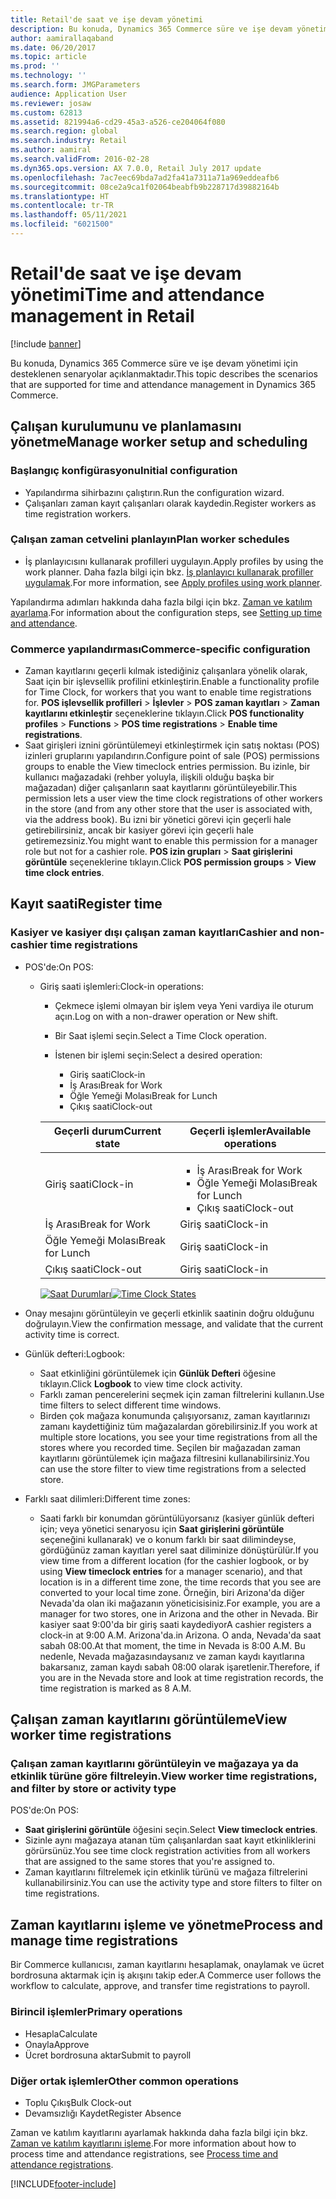 ```yaml
---
title: Retail'de saat ve işe devam yönetimi
description: Bu konuda, Dynamics 365 Commerce süre ve işe devam yönetimi için desteklenen senaryolar açıklanmaktadır.
author: aamirallaqaband
ms.date: 06/20/2017
ms.topic: article
ms.prod: ''
ms.technology: ''
ms.search.form: JMGParameters
audience: Application User
ms.reviewer: josaw
ms.custom: 62813
ms.assetid: 821994a6-cd29-45a3-a526-ce204064f080
ms.search.region: global
ms.search.industry: Retail
ms.author: aamiral
ms.search.validFrom: 2016-02-28
ms.dyn365.ops.version: AX 7.0.0, Retail July 2017 update
ms.openlocfilehash: 7ac7eec69bda7ad2fa41a7311a71a969eddeafb6
ms.sourcegitcommit: 08ce2a9ca1f02064beabfb9b228717d39882164b
ms.translationtype: HT
ms.contentlocale: tr-TR
ms.lasthandoff: 05/11/2021
ms.locfileid: "6021500"
---
```

# <a name="time-and-attendance-management-in-retail"></a><span data-ttu-id="ff5d9-103">Retail'de saat ve işe devam yönetimi</span><span class="sxs-lookup"><span data-stu-id="ff5d9-103">Time and attendance management in Retail</span></span>

[!include [banner](includes/banner.md)]

<span data-ttu-id="ff5d9-104">Bu konuda, Dynamics 365 Commerce süre ve işe devam yönetimi için desteklenen senaryolar açıklanmaktadır.</span><span class="sxs-lookup"><span data-stu-id="ff5d9-104">This topic describes the scenarios that are supported for time and attendance management in Dynamics 365 Commerce.</span></span>

## <a name="manage-worker-setup-and-scheduling"></a><span data-ttu-id="ff5d9-105">Çalışan kurulumunu ve planlamasını yönetme</span><span class="sxs-lookup"><span data-stu-id="ff5d9-105">Manage worker setup and scheduling</span></span>

### <a name="initial-configuration"></a><span data-ttu-id="ff5d9-106">Başlangıç konfigürasyonu</span><span class="sxs-lookup"><span data-stu-id="ff5d9-106">Initial configuration</span></span>

- <span data-ttu-id="ff5d9-107">Yapılandırma sihirbazını çalıştırın.</span><span class="sxs-lookup"><span data-stu-id="ff5d9-107">Run the configuration wizard.</span></span>
- <span data-ttu-id="ff5d9-108">Çalışanları zaman kayıt çalışanları olarak kaydedin.</span><span class="sxs-lookup"><span data-stu-id="ff5d9-108">Register workers as time registration workers.</span></span>

### <a name="plan-worker-schedules"></a><span data-ttu-id="ff5d9-109">Çalışan zaman cetvelini planlayın</span><span class="sxs-lookup"><span data-stu-id="ff5d9-109">Plan worker schedules</span></span>

- <span data-ttu-id="ff5d9-110">İş planlayıcısını kullanarak profilleri uygulayın.</span><span class="sxs-lookup"><span data-stu-id="ff5d9-110">Apply profiles by using the work planner.</span></span> <span data-ttu-id="ff5d9-111">Daha fazla bilgi için bkz. [İş planlayıcı kullanarak profiller uygulamak](/dynamicsax-2012/appuser-itpro/apply-profiles-using-work-planner).</span><span class="sxs-lookup"><span data-stu-id="ff5d9-111">For more information, see [Apply profiles using work planner](/dynamicsax-2012/appuser-itpro/apply-profiles-using-work-planner).</span></span>

<span data-ttu-id="ff5d9-112">Yapılandırma adımları hakkında daha fazla bilgi için bkz. [Zaman ve katılım ayarlama](/dynamicsax-2012/appuser-itpro/setting-up-time-and-attendance).</span><span class="sxs-lookup"><span data-stu-id="ff5d9-112">For information about the configuration steps, see [Setting up time and attendance](/dynamicsax-2012/appuser-itpro/setting-up-time-and-attendance).</span></span>

### <a name="commerce-specific-configuration"></a><span data-ttu-id="ff5d9-113">Commerce yapılandırması</span><span class="sxs-lookup"><span data-stu-id="ff5d9-113">Commerce-specific configuration</span></span>

- <span data-ttu-id="ff5d9-114">Zaman kayıtlarını geçerli kılmak istediğiniz çalışanlara yönelik olarak, Saat için bir işlevsellik profilini etkinleştirin.</span><span class="sxs-lookup"><span data-stu-id="ff5d9-114">Enable a functionality profile for Time Clock, for workers that you want to enable time registrations for.</span></span> <span data-ttu-id="ff5d9-115">**POS işlevsellik profilleri** &gt; **İşlevler** &gt; **POS zaman kayıtları** &gt; **Zaman kayıtlarını etkinleştir** seçeneklerine tıklayın.</span><span class="sxs-lookup"><span data-stu-id="ff5d9-115">Click **POS functionality profiles** &gt; **Functions** &gt; **POS time registrations** &gt; **Enable time registrations**.</span></span>
- <span data-ttu-id="ff5d9-116">Saat girişleri iznini görüntülemeyi etkinleştirmek için satış noktası (POS) izinleri gruplarını yapılandırın.</span><span class="sxs-lookup"><span data-stu-id="ff5d9-116">Configure point of sale (POS) permissions groups to enable the View timeclock entries permission.</span></span> <span data-ttu-id="ff5d9-117">Bu izinle, bir kullanıcı mağazadaki (rehber yoluyla, ilişkili olduğu başka bir mağazadan) diğer çalışanların saat kayıtlarını görüntüleyebilir.</span><span class="sxs-lookup"><span data-stu-id="ff5d9-117">This permission lets a user view the time clock registrations of other workers in the store (and from any other store that the user is associated with, via the address book).</span></span> <span data-ttu-id="ff5d9-118">Bu izni bir yönetici görevi için geçerli hale getirebilirsiniz, ancak bir kasiyer görevi için geçerli hale getiremezsiniz.</span><span class="sxs-lookup"><span data-stu-id="ff5d9-118">You might want to enable this permission for a manager role but not for a cashier role.</span></span> <span data-ttu-id="ff5d9-119">**POS izin grupları** &gt; **Saat girişlerini görüntüle** seçeneklerine tıklayın.</span><span class="sxs-lookup"><span data-stu-id="ff5d9-119">Click **POS permission groups** &gt; **View time clock entries**.</span></span>

## <a name="register-time"></a><span data-ttu-id="ff5d9-120">Kayıt saati</span><span class="sxs-lookup"><span data-stu-id="ff5d9-120">Register time</span></span>

### <a name="cashier-and-non-cashier-time-registrations"></a><span data-ttu-id="ff5d9-121">Kasiyer ve kasiyer dışı çalışan zaman kayıtları</span><span class="sxs-lookup"><span data-stu-id="ff5d9-121">Cashier and non-cashier time registrations</span></span>

- <span data-ttu-id="ff5d9-122">POS'de:</span><span class="sxs-lookup"><span data-stu-id="ff5d9-122">On POS:</span></span>

    - <span data-ttu-id="ff5d9-123">Giriş saati işlemleri:</span><span class="sxs-lookup"><span data-stu-id="ff5d9-123">Clock-in operations:</span></span>

        - <span data-ttu-id="ff5d9-124">Çekmece işlemi olmayan bir işlem veya Yeni vardiya ile oturum açın.</span><span class="sxs-lookup"><span data-stu-id="ff5d9-124">Log on with a non-drawer operation or New shift.</span></span>
        - <span data-ttu-id="ff5d9-125">Bir Saat işlemi seçin.</span><span class="sxs-lookup"><span data-stu-id="ff5d9-125">Select a Time Clock operation.</span></span>
        - <span data-ttu-id="ff5d9-126">İstenen bir işlemi seçin:</span><span class="sxs-lookup"><span data-stu-id="ff5d9-126">Select a desired operation:</span></span>

            - <span data-ttu-id="ff5d9-127">Giriş saati</span><span class="sxs-lookup"><span data-stu-id="ff5d9-127">Clock-in</span></span>
            - <span data-ttu-id="ff5d9-128">İş Arası</span><span class="sxs-lookup"><span data-stu-id="ff5d9-128">Break for Work</span></span>
            - <span data-ttu-id="ff5d9-129">Öğle Yemeği Molası</span><span class="sxs-lookup"><span data-stu-id="ff5d9-129">Break for Lunch</span></span>
            - <span data-ttu-id="ff5d9-130">Çıkış saati</span><span class="sxs-lookup"><span data-stu-id="ff5d9-130">Clock-out</span></span>

        <table>
        <thead>
        <tr>
        <th><span data-ttu-id="ff5d9-131">Geçerli durum</span><span class="sxs-lookup"><span data-stu-id="ff5d9-131">Current state</span></span></th>
        <th><span data-ttu-id="ff5d9-132">Geçerli işlemler</span><span class="sxs-lookup"><span data-stu-id="ff5d9-132">Available operations</span></span></th>
        </tr>
        </thead>
        <tbody>
        <tr>
        <td><span data-ttu-id="ff5d9-133">Giriş saati</span><span class="sxs-lookup"><span data-stu-id="ff5d9-133">Clock-in</span></span></td>
        <td>
        <ul>
        <li><span data-ttu-id="ff5d9-134">İş Arası</span><span class="sxs-lookup"><span data-stu-id="ff5d9-134">Break for Work</span></span></li>
        <li><span data-ttu-id="ff5d9-135">Öğle Yemeği Molası</span><span class="sxs-lookup"><span data-stu-id="ff5d9-135">Break for Lunch</span></span></li>
        <li><span data-ttu-id="ff5d9-136">Çıkış saati</span><span class="sxs-lookup"><span data-stu-id="ff5d9-136">Clock-out</span></span></li>
        </ul>
        </td>
        </tr>
        <tr>
        <td><span data-ttu-id="ff5d9-137">İş Arası</span><span class="sxs-lookup"><span data-stu-id="ff5d9-137">Break for Work</span></span></td>
        <td><span data-ttu-id="ff5d9-138">Giriş saati</span><span class="sxs-lookup"><span data-stu-id="ff5d9-138">Clock-in</span></span></td>
        </tr>
        <tr>
        <td><span data-ttu-id="ff5d9-139">Öğle Yemeği Molası</span><span class="sxs-lookup"><span data-stu-id="ff5d9-139">Break for Lunch</span></span></td>
        <td><span data-ttu-id="ff5d9-140">Giriş saati</span><span class="sxs-lookup"><span data-stu-id="ff5d9-140">Clock-in</span></span></td>
        </tr>
        <tr>
        <td><span data-ttu-id="ff5d9-141">Çıkış saati</span><span class="sxs-lookup"><span data-stu-id="ff5d9-141">Clock-out</span></span></td>
        <td><span data-ttu-id="ff5d9-142">Giriş saati</span><span class="sxs-lookup"><span data-stu-id="ff5d9-142">Clock-in</span></span></td>
        </tr>
        </tbody>
        </table>

        <span data-ttu-id="ff5d9-143">[![Saat Durumları](./media/timeclockstates.png)](./media/timeclockstates.png)</span><span class="sxs-lookup"><span data-stu-id="ff5d9-143">[![Time Clock States](./media/timeclockstates.png)](./media/timeclockstates.png)</span></span>

- <span data-ttu-id="ff5d9-144">Onay mesajını görüntüleyin ve geçerli etkinlik saatinin doğru olduğunu doğrulayın.</span><span class="sxs-lookup"><span data-stu-id="ff5d9-144">View the confirmation message, and validate that the current activity time is correct.</span></span>
- <span data-ttu-id="ff5d9-145">Günlük defteri:</span><span class="sxs-lookup"><span data-stu-id="ff5d9-145">Logbook:</span></span>

    - <span data-ttu-id="ff5d9-146">Saat etkinliğini görüntülemek için **Günlük Defteri** öğesine tıklayın.</span><span class="sxs-lookup"><span data-stu-id="ff5d9-146">Click **Logbook** to view time clock activity.</span></span>
    - <span data-ttu-id="ff5d9-147">Farklı zaman pencerelerini seçmek için zaman filtrelerini kullanın.</span><span class="sxs-lookup"><span data-stu-id="ff5d9-147">Use time filters to select different time windows.</span></span>
    - <span data-ttu-id="ff5d9-148">Birden çok mağaza konumunda çalışıyorsanız, zaman kayıtlarınızı zamanı kaydettiğiniz tüm mağazalardan görebilirsiniz.</span><span class="sxs-lookup"><span data-stu-id="ff5d9-148">If you work at multiple store locations, you see your time registrations from all the stores where you recorded time.</span></span> <span data-ttu-id="ff5d9-149">Seçilen bir mağazadan zaman kayıtlarını görüntülemek için mağaza filtresini kullanabilirsiniz.</span><span class="sxs-lookup"><span data-stu-id="ff5d9-149">You can use the store filter to view time registrations from a selected store.</span></span>

- <span data-ttu-id="ff5d9-150">Farklı saat dilimleri:</span><span class="sxs-lookup"><span data-stu-id="ff5d9-150">Different time zones:</span></span>

    - <span data-ttu-id="ff5d9-151">Saati farklı bir konumdan görüntülüyorsanız (kasiyer günlük defteri için; veya yönetici senaryosu için **Saat girişlerini görüntüle** seçeneğini kullanarak) ve o konum farklı bir saat dilimindeyse, gördüğünüz zaman kayıtları yerel saat diliminize dönüştürülür.</span><span class="sxs-lookup"><span data-stu-id="ff5d9-151">If you view time from a different location (for the cashier logbook, or by using **View timeclock entries** for a manager scenario), and that location is in a different time zone, the time records that you see are converted to your local time zone.</span></span> <span data-ttu-id="ff5d9-152">Örneğin, biri Arizona'da diğer Nevada'da olan iki mağazanın yöneticisisiniz.</span><span class="sxs-lookup"><span data-stu-id="ff5d9-152">For example, you are a manager for two stores, one in Arizona and the other in Nevada.</span></span> <span data-ttu-id="ff5d9-153">Bir kasiyer saat 9:00'da bir giriş saati kaydediyor</span><span class="sxs-lookup"><span data-stu-id="ff5d9-153">A cashier registers a clock-in at 9:00 A.M.</span></span> <span data-ttu-id="ff5d9-154">Arizona'da.</span><span class="sxs-lookup"><span data-stu-id="ff5d9-154">in Arizona.</span></span> <span data-ttu-id="ff5d9-155">O anda, Nevada'da saat sabah 08:00.</span><span class="sxs-lookup"><span data-stu-id="ff5d9-155">At that moment, the time in Nevada is 8:00 A.M.</span></span> <span data-ttu-id="ff5d9-156">Bu nedenle, Nevada mağazasındaysanız ve zaman kaydı kayıtlarına bakarsanız, zaman kaydı sabah 08:00 olarak işaretlenir.</span><span class="sxs-lookup"><span data-stu-id="ff5d9-156">Therefore, if you are in the Nevada store and look at time registration records, the time registration is marked as 8 A.M.</span></span>

## <a name="view-worker-time-registrations"></a><span data-ttu-id="ff5d9-157">Çalışan zaman kayıtlarını görüntüleme</span><span class="sxs-lookup"><span data-stu-id="ff5d9-157">View worker time registrations</span></span>

### <a name="view-worker-time-registrations-and-filter-by-store-or-activity-type"></a><span data-ttu-id="ff5d9-158">Çalışan zaman kayıtlarını görüntüleyin ve mağazaya ya da etkinlik türüne göre filtreleyin.</span><span class="sxs-lookup"><span data-stu-id="ff5d9-158">View worker time registrations, and filter by store or activity type</span></span>

<span data-ttu-id="ff5d9-159">POS'de:</span><span class="sxs-lookup"><span data-stu-id="ff5d9-159">On POS:</span></span>

- <span data-ttu-id="ff5d9-160">**Saat girişlerini görüntüle** öğesini seçin.</span><span class="sxs-lookup"><span data-stu-id="ff5d9-160">Select **View timeclock entries**.</span></span>
- <span data-ttu-id="ff5d9-161">Sizinle aynı mağazaya atanan tüm çalışanlardan saat kayıt etkinliklerini görürsünüz.</span><span class="sxs-lookup"><span data-stu-id="ff5d9-161">You see time clock registration activities from all workers that are assigned to the same stores that you're assigned to.</span></span>
- <span data-ttu-id="ff5d9-162">Zaman kayıtlarını filtrelemek için etkinlik türünü ve mağaza filtrelerini kullanabilirsiniz.</span><span class="sxs-lookup"><span data-stu-id="ff5d9-162">You can use the activity type and store filters to filter on time registrations.</span></span>

## <a name="process-and-manage-time-registrations"></a><span data-ttu-id="ff5d9-163">Zaman kayıtlarını işleme ve yönetme</span><span class="sxs-lookup"><span data-stu-id="ff5d9-163">Process and manage time registrations</span></span>

<span data-ttu-id="ff5d9-164">Bir Commerce kullanıcısı, zaman kayıtlarını hesaplamak, onaylamak ve ücret bordrosuna aktarmak için iş akışını takip eder.</span><span class="sxs-lookup"><span data-stu-id="ff5d9-164">A Commerce user follows the workflow to calculate, approve, and transfer time registrations to payroll.</span></span>

### <a name="primary-operations"></a><span data-ttu-id="ff5d9-165">Birincil işlemler</span><span class="sxs-lookup"><span data-stu-id="ff5d9-165">Primary operations</span></span>

- <span data-ttu-id="ff5d9-166">Hesapla</span><span class="sxs-lookup"><span data-stu-id="ff5d9-166">Calculate</span></span>
- <span data-ttu-id="ff5d9-167">Onayla</span><span class="sxs-lookup"><span data-stu-id="ff5d9-167">Approve</span></span>
- <span data-ttu-id="ff5d9-168">Ücret bordrosuna aktar</span><span class="sxs-lookup"><span data-stu-id="ff5d9-168">Submit to payroll</span></span>

### <a name="other-common-operations"></a><span data-ttu-id="ff5d9-169">Diğer ortak işlemler</span><span class="sxs-lookup"><span data-stu-id="ff5d9-169">Other common operations</span></span>

- <span data-ttu-id="ff5d9-170">Toplu Çıkış</span><span class="sxs-lookup"><span data-stu-id="ff5d9-170">Bulk Clock-out</span></span>
- <span data-ttu-id="ff5d9-171">Devamsızlığı Kaydet</span><span class="sxs-lookup"><span data-stu-id="ff5d9-171">Register Absence</span></span>

<span data-ttu-id="ff5d9-172">Zaman ve katılım kayıtlarını ayarlamak hakkında daha fazla bilgi için bkz. [Zaman ve katılım kayıtlarını işleme](/dynamicsax-2012/appuser-itpro/process-time-and-attendance-registrations).</span><span class="sxs-lookup"><span data-stu-id="ff5d9-172">For more information about how to process time and attendance registrations, see [Process time and attendance registrations](/dynamicsax-2012/appuser-itpro/process-time-and-attendance-registrations).</span></span>


[!INCLUDE[footer-include](../includes/footer-banner.md)]